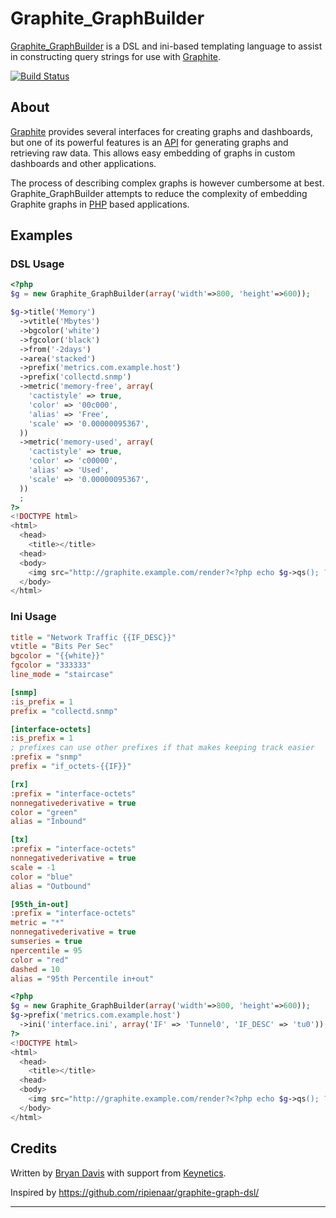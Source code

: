 Graphite_GraphBuilder
=====================

[Graphite_GraphBuilder][] is a DSL and ini-based templating language to assist
in constructing query strings for use with [Graphite][].

[![Build Status][ci-status]][ci-home]

About
-----

[Graphite][] provides several interfaces for creating graphs and dashboards,
but one of its powerful features is an [API][url-api] for generating graphs
and retrieving raw data. This allows easy embedding of graphs in custom
dashboards and other applications.

The process of describing complex graphs is however cumbersome at best.
Graphite_GraphBuilder attempts to reduce the complexity of embedding Graphite
graphs in [PHP][] based applications.


Examples
--------
### DSL Usage
```php
<?php
$g = new Graphite_GraphBuilder(array('width'=>800, 'height'=>600));

$g->title('Memory')
  ->vtitle('Mbytes')
  ->bgcolor('white')
  ->fgcolor('black')
  ->from('-2days')
  ->area('stacked')
  ->prefix('metrics.com.example.host')
  ->prefix('collectd.snmp')
  ->metric('memory-free', array(
    'cactistyle' => true,
    'color' => '00c000',
    'alias' => 'Free',
    'scale' => '0.00000095367',
  ))
  ->metric('memory-used', array(
    'cactistyle' => true,
    'color' => 'c00000',
    'alias' => 'Used',
    'scale' => '0.00000095367',
  ))
  ;
?>
<!DOCTYPE html>
<html>
  <head>
    <title></title>
  <head>
  <body>
    <img src="http://graphite.example.com/render?<?php echo $g->qs(); ?>">
  </body>
</html>
```

### Ini Usage
```ini
title = "Network Traffic {{IF_DESC}}"
vtitle = "Bits Per Sec"
bgcolor = "{{white}}"
fgcolor = "333333"
line_mode = "staircase"

[snmp]
:is_prefix = 1
prefix = "collectd.snmp"

[interface-octets]
:is_prefix = 1
; prefixes can use other prefixes if that makes keeping track easier
:prefix = "snmp"
prefix = "if_octets-{{IF}}"

[rx]
:prefix = "interface-octets"
nonnegativederivative = true
color = "green"
alias = "Inbound"

[tx]
:prefix = "interface-octets"
nonnegativederivative = true
scale = -1
color = "blue"
alias = "Outbound"

[95th_in-out]
:prefix = "interface-octets"
metric = "*"
nonnegativederivative = true
sumseries = true
npercentile = 95
color = "red"
dashed = 10
alias = "95th Percentile in+out"
```

```php
<?php
$g = new Graphite_GraphBuilder(array('width'=>800, 'height'=>600));
$g->prefix('metrics.com.example.host')
  ->ini('interface.ini', array('IF' => 'Tunnel0', 'IF_DESC' => 'tu0'));
?>
<!DOCTYPE html>
<html>
  <head>
    <title></title>
  <head>
  <body>
    <img src="http://graphite.example.com/render?<?php echo $g->qs(); ?>">
  </body>
</html>
```

Credits
-------
Written by [Bryan Davis][bd808] with support from [Keynetics][].

Inspired by https://github.com/ripienaar/graphite-graph-dsl/

---
[Graphite_GraphBuilder]: https://github.com/bd808/graphite-graph-php/
[Graphite]: http://graphite.wikidot.com/
[url-api]: http://readthedocs.org/docs/graphite/en/latest/url-api.html
[PHP]: http://php.net/
[ci-status]: https://secure.travis-ci.org/bd808/graphite-graph-php.png
[ci-home]: http://travis-ci.org/bd808/graphite-graph-php
[bd808]: http://bd808.github.com/
[Keynetics]: http://keynetics.com/
